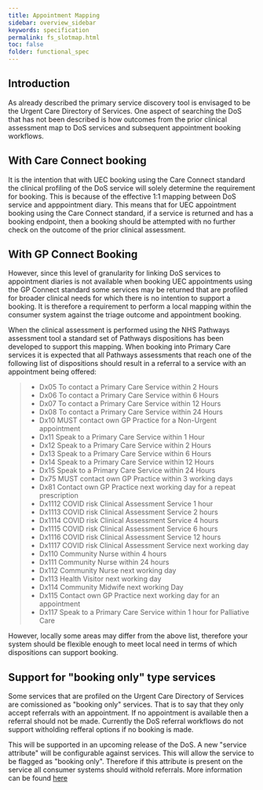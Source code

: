 ```yaml
---
title: Appointment Mapping
sidebar: overview_sidebar
keywords: specification
permalink: fs_slotmap.html
toc: false
folder: functional_spec
---
```


## Introduction

As already described the primary service discovery tool is envisaged to be the Urgent Care Directory of Services. One aspect of searching the DoS that has not been described is how outcomes from the prior clinical assessment map to DoS services and subsequent appointment booking workflows. 

## With Care Connect booking

It is the intention that with UEC booking using the Care Connect standard the clinical profiling of the DoS service will solely determine the requirement for booking. This is because of the effective 1:1 mapping between DoS service and apppointment diary. This means that for UEC appointment booking using the Care Connect standard, if a service is returned and has a booking endpoint, then a booking should be attempted with no further check on the outcome of the prior clinical assessment.

## With GP Connect Booking

However, since this level of granularity for linking DoS services to appointment diaries is not available when booking UEC appointments using the GP Connect standard some services may be returned that are profiled for broader clinical needs for which there is no intention to support a booking. It is therefore a requirement to perform a local mapping within the consumer system against the triage outcome and appointment booking.

When the clinical assessment  is performed using the NHS Pathways assessment tool a standard set of Pathways dispositions has been developed to support this mapping. When booking into Primary Care services it is expected that all Pathways assessments that reach one of the following list of dispositions should result in a referral to a service with an appointment being offered:

> * Dx05 To contact a Primary Care Service within 2 Hours
> * Dx06 To contact a Primary Care Service within 6 Hours
> * Dx07 To contact a Primary Care Service within 12 Hours
> * Dx08 To contact a Primary Care Service within 24 Hours
> * Dx10 MUST contact own GP Practice for a Non-Urgent appointment
> * Dx11 Speak to a Primary Care Service within 1 Hour
> * Dx12 Speak to a Primary Care Service within 2 Hours
> * Dx13 Speak to a Primary Care Service within 6 Hours
> * Dx14 Speak to a Primary Care Service within 12 Hours
> * Dx15 Speak to a Primary Care Service within 24 Hours
> * Dx75 MUST contact own GP Practice within 3 working days
> * Dx81 Contact own GP Practice next working day for a repeat prescription
> *	Dx1112 COVID risk Clinical Assessment Service 1 hour
> *	Dx1113 COVID risk Clinical Assessment Service 2 hours
> *	Dx1114 COVID risk Clinical Assessment Service 4 hours
> *	Dx1115 COVID risk Clinical Assessment Service 6 hours
> *	Dx1116 COVID risk Clinical Assessment Service 12 hours
> *	Dx1117 COVID risk Clinical Assessment Service next working day
> * Dx110	Community Nurse within 4 hours 
> * Dx111	Community Nurse within 24 hours 
> * Dx112	Community Nurse next working day 
> * Dx113	Health Visitor next working day 
> * Dx114	Community Midwife next working Day 
> * Dx115 Contact own GP Practice next working day for an appointment
> * Dx117 Speak to a Primary Care Service within 1 hour for Palliative Care

However, locally some areas may differ from the above list, therefore your system should be flexible enough to meet local need in terms of which dispositions can support booking.

## Support for "booking only" type services

Some services that are profiled on the Urgent Care Directory of Services are comissioned as "booking only" services. That is to say that they only accept referrals with an appointment. If no appointment is available then a referral should not be made.
Currently the DoS referral workflows do not support witholding refferal options if no booking is made. 

This will be supported in an upcoming release of the DoS. A new "service attribute" will be configurable against services. This will allow the service to be flagged as "booking only". Therefore if this attribute is present on the service all consumer systems should withold referrals. More information can be found <a href="dos_bookingonly.html" target="_blank">here</a>

